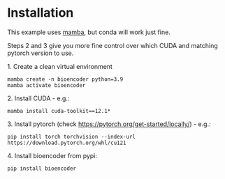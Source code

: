 # Installation

This example uses [mamba](https://github.com/conda-forge/miniforge), but conda will work just fine.  

Steps 2 and 3 give you more fine control over which CUDA and matching pytorch version to use. 

1\. Create a clean virtual environment 
```
mamba create -n bioencoder python=3.9
mamba activate bioencoder
```

2\. Install CUDA - e.g.:
```
mamba install cuda-toolkit==12.1*
```

3\. Install pytorch (check https://pytorch.org/get-started/locally/) - e.g.:
```
pip install torch torchvision --index-url https://download.pytorch.org/whl/cu121
```

4\. Install bioencoder from pypi:
````
pip install bioencoder
````
